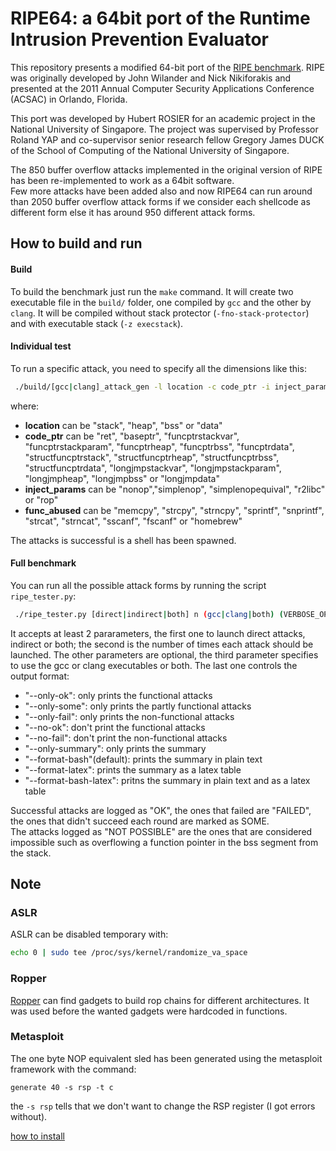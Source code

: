# RIPE64: a 64bit port of the Runtime Intrusion Prevention Evaluator
This repository presents a modified 64-bit port of the [RIPE benchmark](https://github.com/johnwilander/RIPE).
RIPE was originally developed by John Wilander and Nick Nikiforakis and
presented at the 2011 Annual Computer Security Applications Conference (ACSAC) in Orlando, Florida.

This port was developed by Hubert ROSIER for an academic project in the National University of Singapore.
The project was supervised by Professor Roland YAP and co-supervisor senior research fellow Gregory James DUCK
of the School of Computing of the National University of Singapore.

The 850 buffer overflow attacks implemented in the original version of RIPE has been re-implemented to work as a 64bit software.  
Few more attacks have been added also and now RIPE64 can run around than 2050 buffer overflow attack forms if
we consider each shellcode as different form else it has around 950 different attack forms.

## How to build and run
#### Build
To build the benchmark just run the `make` command.
It will create two executable file in the `build/` folder, one compiled by
`gcc` and the other by `clang`.
It will be compiled without stack protector (`-fno-stack-protector`) and with executable 
stack (`-z execstack`).  

#### Individual test
To run a specific attack, you need to specify all the dimensions like this:
```bash
 ./build/[gcc|clang]_attack_gen -l location -c code_ptr -i inject_param -t [direct|indirect] -f func_abused [-d t]
```
where:  
  - __location__ can be "stack", "heap", "bss" or "data"
  - __code\_ptr__ can be "ret", "baseptr", "funcptrstackvar", "funcptrstackparam",
"funcptrheap", "funcptrbss", "funcptrdata", "structfuncptrstack", "structfuncptrheap",
"structfuncptrbss", "structfuncptrdata", "longjmpstackvar", "longjmpstackparam",
"longjmpheap", "longjmpbss" or "longjmpdata"
  - __inject\_params__ can be "nonop","simplenop", "simplenopequival", "r2libc" or "rop"
  - __func\_abused__ can be "memcpy", "strcpy", "strncpy", "sprintf", "snprintf",
    "strcat", "strncat", "sscanf", "fscanf" or "homebrew"

The attacks is successful is a shell has been spawned.  

#### Full benchmark
You can run all the possible attack forms by running the script `ripe_tester.py`:  
```bash
 ./ripe_tester.py [direct|indirect|both] n (gcc|clang|both) (VERBOSE_OPTIONS)
```

It accepts at least 2 pararameters, the first one to launch direct attacks, indirect or both;
the second is the number of times each attack should be launched.
The other parameters are optional, the third parameter specifies to use the gcc or clang executables or both.
The last one controls the output format:    
- "--only-ok": only prints the functional attacks  
- "--only-some": only prints the partly functional attacks  
- "--only-fail": only prints the non-functional attacks  
- "--no-ok": don't print the functional attacks  
- "--no-fail": don't print the non-functional attacks  
- "--only-summary": only prints the summary  
- "--format-bash"(default): prints the summary in plain text  
- "--format-latex": prints the summary as a latex table  
- "--format-bash-latex": pritns the summary in plain text and as a latex table  

Successful attacks are logged as "OK", the ones that failed are "FAILED", the ones that didn't succeed each round
are marked as SOME.  
The attacks logged as "NOT POSSIBLE" are the ones that are considered impossible such as overflowing a function pointer in the bss segment from the stack.

## Note
### ASLR
ASLR can be disabled temporary with:  
```bash
echo 0 | sudo tee /proc/sys/kernel/randomize_va_space
```

### Ropper
[Ropper](https://github.com/sashs/Ropper) can find gadgets to build rop chains for different architectures.
It was used before the wanted gadgets were hardcoded in functions.

### Metasploit
The one byte NOP equivalent sled has been generated using the metasploit framework 
with the command:  
```
generate 40 -s rsp -t c
```
the `-s rsp` tells that we don't want to change the RSP register (I got errors without).  

[how to install](https://www.darkoperator.com/installing-metasploit-in-ubunt/)
